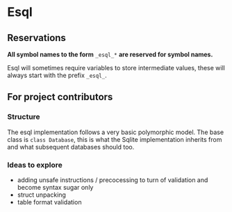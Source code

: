 # Esql

## Reservations
**All symbol names to the form** `_esql_*` **are reserved for symbol names.**

Esql will sometimes require variables to store intermediate values,
these will always start with the prefix `_esql_`.

## For project contributors
### Structure
The esql implementation follows a very basic polymorphic model.
The base class is `class Database`,
this is what the Sqlite implementation inherits from and
what subsequent databases should too.

### Ideas to explore
+ adding unsafe instructions / precocessing to turn of validation and become syntax sugar only
+ struct unpacking
+ table format validation
